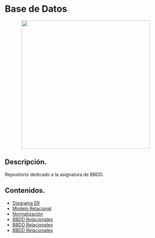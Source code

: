 
<div align="justify">

# Base de Datos

<div align="center">
<img src="img/bbdd.png" width="400px"/>
</div>

## Descripción.

Repositorio dedicado a la asignatura de BBDD.

## Contenidos.

 - [Diagrama ER](ER/README.md)
 - [Modelo Relacional](MR/README.md) 
 - [Normalización](NORMALIZACION/README.md) 
 - [BBDD Relacionales](RELACIONALES/README.md) 
 - [BBDD Relacionales](INSTALACIÓN/README.md) 
 - [BBDD Relacionales](PROGRAMACIÓN/README.md) 

</div>